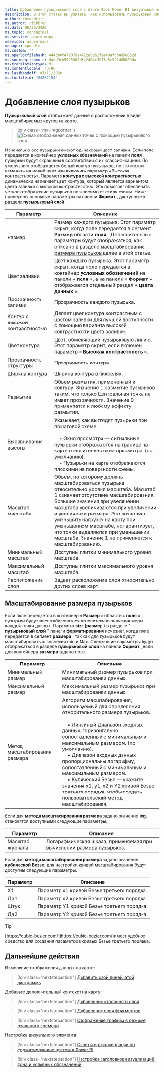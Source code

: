 ```yaml
---
title: Добавление пузырькового слоя в Azure Maps Power BI визуальный элемент | Карты Microsoft Azure
description: В этой статье вы узнаете, как использовать пузырьковый слой в визуальном элементе Microsoft Azure Maps для Power BI.
author: rbrundritt
ms.author: richbrun
ms.date: 06/26/2020
ms.topic: conceptual
ms.service: azure-maps
services: azure-maps
manager: cpendle
ms.custom: ''
ms.openlocfilehash: 4443b0f479079a4722a5d62fea40afcb4a58632d
ms.sourcegitcommit: dabd9eb9925308d3c2404c3957e5c921408089da
ms.translationtype: MT
ms.contentlocale: ru-RU
ms.lasthandoff: 07/11/2020
ms.locfileid: "86262154"
---
```

# <a name="add-a-bubble-layer"></a>Добавление слоя пузырьков

**Пузырьковый слой** отображает данные о расположении в виде масштабируемых кругов на карте.

> [!div class="mx-imgBorder"]
> ![Схема отображения данных точек с помощью пузырькового слоя](media/power-bi-visual/bubble-layer-with-legend-color.png)

Изначально все пузырьки имеют одинаковый цвет заливки. Если поле передается в контейнер **условных обозначений** на панели **поля** , пузырьки будут окрашены в соответствии с их классификацией. По умолчанию отображается белый контур пузырьков, но его можно изменить на новый цвет или включить параметр «Высокая контрастность». Параметр **контура с высокой контрастностью** динамически назначает цвет контура, который является вариантом цвета заливки с высокой контрастностью. Это помогает обеспечить четкое отображение пузырьков независимо от стиля схемы. Ниже приведены основные параметры на панели **Формат** , доступные в разделе **пузырьковый слой** .

| Параметр               | Описание    |
|-----------------------|----------------|
| Размер                  | Размер каждого пузырька. Этот параметр скрыт, когда поле передается в сегмент **Размер** области **поля** . Дополнительные параметры будут отображаться, как описано в разделе [масштабирование размера пузырьков](#bubble-size-scaling) далее в этой статье. |
| Цвет заливки            | Цвет каждого пузырька. Этот параметр скрыт, когда поле передается в контейнер **условных обозначений** на панели « **поля** », а на панели « **Формат** » отображается отдельный раздел « **цвета данных** ». |
| Прозрачность заливки     | Прозрачность каждого пузырька. |
| Контур с высокой контрастностью | Делает цвет контура контрастным с цветом заливки для лучшей доступности с помощью варианта высокой контрастности цвета заливки. |
| Цвет контура         | Цвет, обменяющий пузырьковую линию. Этот параметр скрыт, если включен параметр « **Высокая контрастность** ». |
| Прозрачность структуры  | Прозрачность контура. |
| Ширина контура         | Ширина контура в пикселях. |
| Размытие                  | Объем размытия, примененный к контуру. Значение 1 размытие пузырьков таким, что только Центральная точка не имеет прозрачности. Значение 0 применяется к любому эффекту размытия. |
| Выравнивание высоты       | Указывает, как выглядят пузырьки при пошаговой схеме. <br/><br/>&nbsp;&nbsp;&nbsp;&nbsp;• Окно просмотра — сигнальные пузырьки отображаются на границе на карте относительно окна просмотра. (по умолчанию).<br/>&nbsp;&nbsp;&nbsp;&nbsp;• Пузырьки на карте отображаются плоскими на поверхности схемы. |
| Масштаб масштаба            | Объем, по которому должны масштабироваться пузырьки относительно уровня масштаба. Масштаб 1 означает отсутствие масштабирования. Большие значения при увеличении масштаба увеличиваются при увеличении и увеличении размера. Это позволяет уменьшить нагрузку на карту при уменьшенном масштабе, но гарантирует, что точки выделяются при уменьшении масштаба. Значение 1 не применяется к масштабированию. |
| Минимальный масштаб              | Доступны плитки минимального уровня масштаба. |
| Максимальный масштаб              | Доступны плитки максимального уровня масштаба. |
| Расположение слоя        | Задает расположение слоя относительно других слоев карт. |

## <a name="bubble-size-scaling"></a>Масштабирование размера пузырьков

Если поле передается в контейнер « **Размер** » области « **поля** », пузырьки будут масштабироваться относительно значения меры каждой точки данных. Параметр **size (размер** ) в разделе " **пузырьковый слой** " панели **форматирования** исчезнет, когда поле передается в сегмент **размера** , так как для пузырьков будут масштабироваться значения min и Max. Следующие параметры будут отображаться в разделе **пузырьковый слой** на панели **Формат** , если для контейнера **размера** задано поле.

| Параметр             | Описание  |
|---------------------|--------------|
| Минимальный размер            | Минимальный размер пузырьков при масштабировании данных.|
| Максимальный размер            | Максимальный размер пузырьков при масштабировании данных.|
| Метод масштабирования размера | Алгоритм масштабирования, используемый для определения относительного размера пузырьков.<br/><br/>&nbsp;&nbsp;&nbsp;&nbsp;• Линейный Диапазон входных данных, горизонтально сопоставленный с минимальным и максимальным размером. (по умолчанию).<br/>&nbsp;&nbsp;&nbsp;&nbsp;• Диапазон входных данных пропорциональны логарифму, сопоставленный с минимальным и максимальным размером.<br/>&nbsp;&nbsp;&nbsp;&nbsp;• Кубический Безье — укажите значения x1, y1, x2 и Y2 кривой Безье третьего порядка, чтобы создать пользовательский метод масштабирования. |

Если для **метода масштабирования размера** задано значение **log**, становятся доступными следующие параметры.

| Параметр   | Описание      |
|-----------|------------------|
| Масштаб журнала | Логарифмическая шкала, применяемая при вычислении размера пузырьков. |

Если для **метода масштабирования размера** задано значение **кубической Безье**, для настройки кривой масштабирования будут доступны следующие параметры.

| Параметр | Описание                           |
|---------|---------------------------------------|
| X1      | Параметр x1 кривой Безье третьего порядка. |
| Да1      | Параметр x2 кривой Безье третьего порядка. |
| Штук      | Параметр Y1 кривой Безье третьего порядка. |
| Да2      | Параметр Y2 кривой Безье третьего порядка. |

> [!TIP]
> [https://cubic-bezier.com/](https://cubic-bezier.com/)имеет удобное средство для создания параметров кривых Безье третьего порядка.

## <a name="next-steps"></a>Дальнейшие действия

Изменение отображения данных на карте:

> [!div class="nextstepaction"]
> [Добавить слой линейчатой диаграммы](power-bi-visual-add-bar-chart-layer.md)

Добавьте дополнительный контекст на карту:

> [!div class="nextstepaction"]
> [Добавление эталонного слоя](power-bi-visual-add-reference-layer.md)

> [!div class="nextstepaction"]
> [Добавление слоя фрагментов](power-bi-visual-add-tile-layer.md)

> [!div class="nextstepaction"]
> [Отображение трафика в режиме реального времени](power-bi-visual-show-real-time-traffic.md)

Настройка визуального элемента:

> [!div class="nextstepaction"]
> [Советы и рекомендации по форматированию цветом в Power BI](https://docs.microsoft.com/power-bi/visuals/service-tips-and-tricks-for-color-formatting)

> [!div class="nextstepaction"]
> [Настройка заголовков визуализаций, фона и условных обозначений](https://docs.microsoft.com/power-bi/visuals/power-bi-visualization-customize-title-background-and-legend)